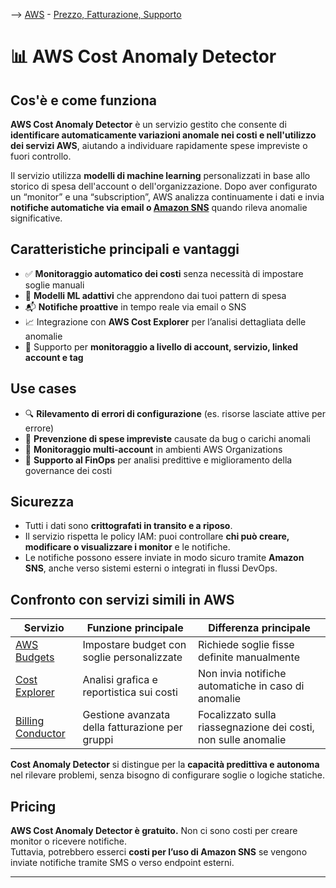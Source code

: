 --> [AWS](AWS.md)  -  [Prezzo, Fatturazione, Supporto](Prezzo-Fatturazione-Supporto.md)
# 📊 AWS Cost Anomaly Detector

## Cos'è e come funziona

**AWS Cost Anomaly Detector** è un servizio gestito che consente di **identificare automaticamente variazioni anomale nei costi e nell'utilizzo dei servizi AWS**, aiutando a individuare rapidamente spese impreviste o fuori controllo.

Il servizio utilizza **modelli di machine learning** personalizzati in base allo storico di spesa dell'account o dell'organizzazione. 
Dopo aver configurato un “monitor” e una “subscription”, AWS analizza continuamente i dati e invia **notifiche automatiche via email o [Amazon SNS](Amazon-SNS.md)** quando rileva anomalie significative.

## Caratteristiche principali e vantaggi

- ✅ **Monitoraggio automatico dei costi** senza necessità di impostare soglie manuali
- 🤖 **Modelli ML adattivi** che apprendono dai tuoi pattern di spesa
- 📬 **Notifiche proattive** in tempo reale via email o SNS
- 📈 Integrazione con **AWS Cost Explorer** per l’analisi dettagliata delle anomalie
- 🔄 Supporto per **monitoraggio a livello di account, servizio, linked account e tag**

## Use cases

- 🔍 **Rilevamento di errori di configurazione** (es. risorse lasciate attive per errore)
- 🛑 **Prevenzione di spese impreviste** causate da bug o carichi anomali
- 🧾 **Monitoraggio multi-account** in ambienti AWS Organizations
- 🧠 **Supporto al FinOps** per analisi predittive e miglioramento della governance dei costi

## Sicurezza

- Tutti i dati sono **crittografati in transito e a riposo**.
- Il servizio rispetta le policy IAM: puoi controllare **chi può creare, modificare o visualizzare i monitor** e le notifiche.
- Le notifiche possono essere inviate in modo sicuro tramite **Amazon SNS**, anche verso sistemi esterni o integrati in flussi DevOps.

## Confronto con servizi simili in AWS

| Servizio                      | Funzione principale                                      | Differenza principale                                          |
|------------------------------|----------------------------------------------------------|----------------------------------------------------------------|
| [AWS Budgets](AWS-Budgets.md)               | Impostare budget con soglie personalizzate               | Richiede soglie fisse definite manualmente                    |
| [Cost Explorer](AWS-Cost-Explorer.md)       | Analisi grafica e reportistica sui costi                 | Non invia notifiche automatiche in caso di anomalie           |
| [Billing Conductor](Billing-Conductor.md)   | Gestione avanzata della fatturazione per gruppi          | Focalizzato sulla riassegnazione dei costi, non sulle anomalie |

**Cost Anomaly Detector** si distingue per la **capacità predittiva e autonoma** nel rilevare problemi, senza bisogno di configurare soglie o logiche statiche.

## Pricing

**AWS Cost Anomaly Detector è gratuito.** Non ci sono costi per creare monitor o ricevere notifiche.  
Tuttavia, potrebbero esserci **costi per l’uso di Amazon SNS** se vengono inviate notifiche tramite SMS o verso endpoint esterni.

---
